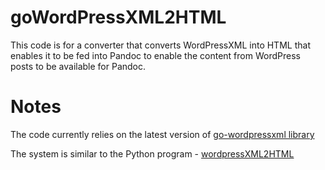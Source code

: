 # goWordPressXML2HTML 

This code is for a converter that converts WordPressXML into HTML that enables it to be fed into Pandoc to enable the content from WordPress posts to be available for Pandoc. 

# Notes

The code currently relies on the latest version of [go-wordpressxml library ](https://github.com/grokify/go-wordpressxml) 

The system is similar to the Python program - [wordpressXML2HTML](https://github.com/Petess/wordpressXML2HTML)

